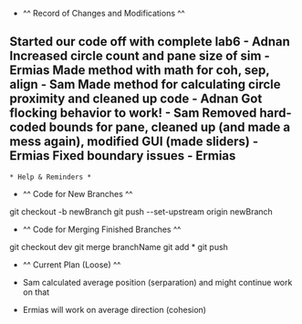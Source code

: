 
- ^^ Record of Changes and Modifications ^^

Started our code off with complete lab6 - Adnan
Increased circle count and pane size of sim - Ermias
Made method with math for coh, sep, align - Sam
Made method for calculating circle proximity and cleaned up code - Adnan
Got flocking behavior to work! - Sam
Removed hard-coded bounds for pane, cleaned up (and made a mess again), modified GUI (made sliders) - Ermias
Fixed boundary issues - Ermias
---------------------------------------------------------------------------------------------------------------

    * Help & Reminders *

- ^^ Code for New Branches ^^

git checkout -b newBranch
git push --set-upstream origin newBranch

- ^^ Code for Merging Finished Branches ^^

git checkout dev
git merge branchName
git add *
git push

- ^^ Current Plan (Loose) ^^

- Sam calculated average position (serparation) and might continue work on that
- Ermias will work on average direction (cohesion)